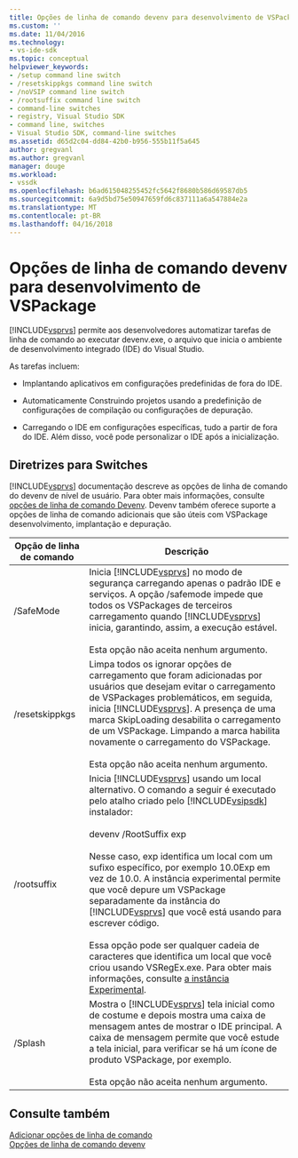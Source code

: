 ```yaml
---
title: Opções de linha de comando devenv para desenvolvimento de VSPackage | Microsoft Docs
ms.custom: ''
ms.date: 11/04/2016
ms.technology:
- vs-ide-sdk
ms.topic: conceptual
helpviewer_keywords:
- /setup command line switch
- /resetskippkgs command line switch
- /noVSIP command line switch
- /rootsuffix command line switch
- command-line switches
- registry, Visual Studio SDK
- command line, switches
- Visual Studio SDK, command-line switches
ms.assetid: d65d2c04-dd84-42b0-b956-555b11f5a645
author: gregvanl
ms.author: gregvanl
manager: douge
ms.workload:
- vssdk
ms.openlocfilehash: b6ad615048255452fc5642f8680b586d69587db5
ms.sourcegitcommit: 6a9d5bd75e50947659fd6c837111a6a547884e2a
ms.translationtype: MT
ms.contentlocale: pt-BR
ms.lasthandoff: 04/16/2018
---
```

# <a name="devenv-command-line-switches-for-vspackage-development"></a>Opções de linha de comando devenv para desenvolvimento de VSPackage
[!INCLUDE[vsprvs](../code-quality/includes/vsprvs_md.md)] permite aos desenvolvedores automatizar tarefas de linha de comando ao executar devenv.exe, o arquivo que inicia o ambiente de desenvolvimento integrado (IDE) do Visual Studio.  
  
 As tarefas incluem:  
  
-   Implantando aplicativos em configurações predefinidas de fora do IDE.  
  
-   Automaticamente Construindo projetos usando a predefinição de configurações de compilação ou configurações de depuração.  
  
-   Carregando o IDE em configurações específicas, tudo a partir de fora do IDE. Além disso, você pode personalizar o IDE após a inicialização.  
  
## <a name="guidelines-for-switches"></a>Diretrizes para Switches  
 [!INCLUDE[vsprvs](../code-quality/includes/vsprvs_md.md)] documentação descreve as opções de linha de comando do devenv de nível de usuário. Para obter mais informações, consulte [opções de linha de comando Devenv](../ide/reference/devenv-command-line-switches.md). Devenv também oferece suporte a opções de linha de comando adicionais que são úteis com VSPackage desenvolvimento, implantação e depuração.  
  
|Opção de linha de comando|Descrição|  
|--------------------------|-----------------|  
|/SafeMode|Inicia [!INCLUDE[vsprvs](../code-quality/includes/vsprvs_md.md)] no modo de segurança carregando apenas o padrão IDE e serviços. A opção /safemode impede que todos os VSPackages de terceiros carregamento quando [!INCLUDE[vsprvs](../code-quality/includes/vsprvs_md.md)] inicia, garantindo, assim, a execução estável.<br /><br /> Esta opção não aceita nenhum argumento.|  
|/resetskippkgs|Limpa todos os ignorar opções de carregamento que foram adicionadas por usuários que desejam evitar o carregamento de VSPackages problemáticos, em seguida, inicia [!INCLUDE[vsprvs](../code-quality/includes/vsprvs_md.md)]. A presença de uma marca SkipLoading desabilita o carregamento de um VSPackage. Limpando a marca habilita novamente o carregamento do VSPackage.<br /><br /> Esta opção não aceita nenhum argumento.|  
|/rootsuffix|Inicia [!INCLUDE[vsprvs](../code-quality/includes/vsprvs_md.md)] usando um local alternativo. O comando a seguir é executado pelo atalho criado pelo [!INCLUDE[vsipsdk](../extensibility/includes/vsipsdk_md.md)] instalador:<br /><br /> devenv /RootSuffix exp<br /><br /> Nesse caso, exp identifica um local com um sufixo específico, por exemplo 10.0Exp em vez de 10.0. A instância experimental permite que você depure um VSPackage separadamente da instância do [!INCLUDE[vsprvs](../code-quality/includes/vsprvs_md.md)] que você está usando para escrever código.<br /><br /> Essa opção pode ser qualquer cadeia de caracteres que identifica um local que você criou usando VSRegEx.exe. Para obter mais informações, consulte [a instância Experimental](../extensibility/the-experimental-instance.md).|  
|/Splash|Mostra o [!INCLUDE[vsprvs](../code-quality/includes/vsprvs_md.md)] tela inicial como de costume e depois mostra uma caixa de mensagem antes de mostrar o IDE principal. A caixa de mensagem permite que você estude a tela inicial, para verificar se há um ícone de produto VSPackage, por exemplo.<br /><br /> Esta opção não aceita nenhum argumento.|  
  
## <a name="see-also"></a>Consulte também  
 [Adicionar opções de linha de comando](../extensibility/adding-command-line-switches.md)   
 [Opções de linha de comando devenv](../ide/reference/devenv-command-line-switches.md)